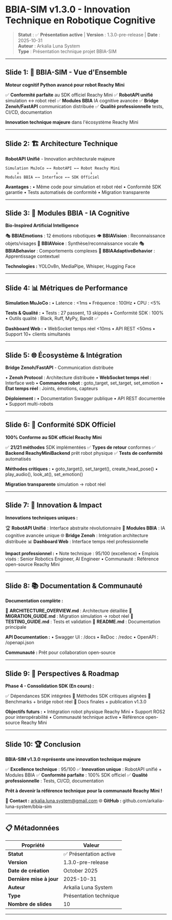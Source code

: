 # BBIA-SIM v1.3.0 - Innovation Technique en Robotique Cognitive

> **Statut** : ✅ **Présentation active** | **Version** : 1.3.0-pre-release | **Date** : 2025-10-31  
> **Auteur** : Arkalia Luna System  
> **Type** : Présentation technique projet BBIA-SIM

---

## Slide 1: 🎯 BBIA-SIM - Vue d'Ensemble

**Moteur cognitif Python avancé pour robot Reachy Mini**

✅ **Conformité parfaite** au SDK officiel Reachy Mini
✅ **RobotAPI unifié** simulation ↔ robot réel
✅ **Modules BBIA** IA cognitive avancée
✅ **Bridge Zenoh/FastAPI** communication distribuée
✅ **Qualité professionnelle** tests, CI/CD, documentation

**Innovation technique majeure** dans l'écosystème Reachy Mini

---

## Slide 2: 🏗️ Architecture Technique

**RobotAPI Unifié** - Innovation architecturale majeure

```
Simulation MuJoCo ←→ RobotAPI ←→ Robot Reachy Mini
     ↓                ↓              ↓
Modules BBIA ←→ Interface ←→ SDK Officiel
```

**Avantages :**
• Même code pour simulation et robot réel
• Conformité SDK garantie
• Tests automatisés de conformité
• Migration transparente

---

## Slide 3: 🧠 Modules BBIA - IA Cognitive

**Bio-Inspired Artificial Intelligence**

🎭 **BBIAEmotions** : 12 émotions robotiques
👁️ **BBIAVision** : Reconnaissance objets/visages
🎵 **BBIAVoice** : Synthèse/reconnaissance vocale
🎭 **BBIABehavior** : Comportements complexes
🧠 **BBIAAdaptiveBehavior** : Apprentissage contextuel

**Technologies :** YOLOv8n, MediaPipe, Whisper, Hugging Face

---

## Slide 4: 📊 Métriques de Performance

**Simulation MuJoCo :**
• Latence : <1ms
• Fréquence : 100Hz
• CPU : <5%

**Tests & Qualité :**
• Tests : 27 passent, 13 skippés
• Conformité SDK : 100%
• Outils qualité : Black, Ruff, MyPy, Bandit ✅

**Dashboard Web :**
• WebSocket temps réel <10ms
• API REST <50ms
• Support 10+ clients simultanés

---

## Slide 5: 🌐 Écosystème & Intégration

**Bridge Zenoh/FastAPI** - Communication distribuée

• **Zenoh Protocol** : Architecture distribuée
• **WebSocket temps réel** : Interface web
• **Commandes robot** : goto_target, set_target, set_emotion
• **État temps réel** : Joints, émotions, capteurs

**Déploiement :**
• Documentation Swagger publique
• API REST documentée
• Support multi-robots

---

## Slide 6: 🎯 Conformité SDK Officiel

**100% Conforme au SDK officiel Reachy Mini**

✅ **21/21 méthodes** SDK implémentées
✅ **Types de retour** conformes
✅ **Backend ReachyMiniBackend** prêt robot physique
✅ **Tests de conformité** automatisés

**Méthodes critiques :**
• goto_target(), set_target(), create_head_pose()
• play_audio(), look_at(), set_emotion()

**Migration transparente** simulation → robot réel

---

## Slide 7: 🚀 Innovation & Impact

**Innovations techniques uniques :**

🏆 **RobotAPI Unifié** : Interface abstraite révolutionnaire
🧠 **Modules BBIA** : IA cognitive avancée unique
🌐 **Bridge Zenoh** : Intégration architecture distribuée
📊 **Dashboard Web** : Interface temps réel professionnelle

**Impact professionnel :**
• Note technique : 95/100 (excellence)
• Emplois visés : Senior Robotics Engineer, AI Engineer
• Communauté : Référence open-source Reachy Mini

---

## Slide 8: 📚 Documentation & Communauté

**Documentation complète :**

📘 **ARCHITECTURE_OVERVIEW.md** : Architecture détaillée
🚀 **MIGRATION_GUIDE.md** : Migration simulation → robot réel
🧪 **TESTING_GUIDE.md** : Tests et validation
📖 **README.md** : Documentation principale

**API Documentation :**
• Swagger UI : /docs
• ReDoc : /redoc
• OpenAPI : /openapi.json

**Communauté :** Prêt pour collaboration open-source

---

## Slide 9: 🎯 Perspectives & Roadmap

**Phase 4 - Consolidation SDK (En cours) :**

✅ Dépendances SDK intégrées
🔄 Méthodes SDK critiques alignées
🔄 Benchmarks + bridge robot réel
🔄 Docs finales + publication v1.3.0

**Objectifs futurs :**
• Intégration robot physique Reachy Mini
• Support ROS2 pour interopérabilité
• Communauté technique active
• Référence open-source Reachy Mini

---

## Slide 10: 🏆 Conclusion

**BBIA-SIM v1.3.0 représente une innovation technique majeure**

✅ **Excellence technique** : 95/100
✅ **Innovation unique** : RobotAPI unifié + Modules BBIA
✅ **Conformité parfaite** : 100% SDK officiel
✅ **Qualité professionnelle** : Tests, CI/CD, documentation

**Prêt à devenir la référence technique**
**pour la communauté Reachy Mini !**

🚀 **Contact :** arkalia.luna.system@gmail.com
🌐 **GitHub :** github.com/arkalia-luna-system/bbia-sim

---

## 📋 Métadonnées

| Propriété | Valeur |
|-----------|--------|
| **Statut** | ✅ Présentation active |
| **Version** | 1.3.0-pre-release |
| **Date de création** | October 2025 |
| **Dernière mise à jour** | 2025-10-31 |
| **Auteur** | Arkalia Luna System |
| **Type** | Présentation technique |
| **Nombre de slides** | 10 |

---

